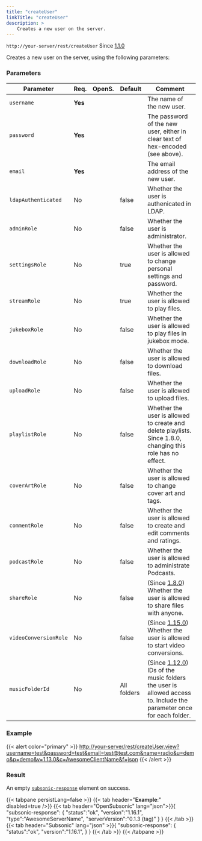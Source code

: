 ```yaml
---
title: "createUser"
linkTitle: "createUser"
description: >
    Creates a new user on the server.
---
```


`http://your-server/rest/createUser` Since [1.1.0](../../subsonic-versions)

Creates a new user on the server, using the following parameters:

### Parameters

| Parameter | Req. | OpenS. | Default | Comment |
| --- | --- | --- | --- | --- |
| `username` | **Yes** |  |   | The name of the new user. |
| `password` | **Yes** |  |   | The password of the new user, either in clear text of hex-encoded (see above). |
| `email` | **Yes** |   |  | The email address of the new user. |
| `ldapAuthenticated` | No  || false | Whether the user is authenicated in LDAP. |
| `adminRole` | No  | |false | Whether the user is administrator. |
| `settingsRole` | No  | |true | Whether the user is allowed to change personal settings and password. |
| `streamRole` | No  || true | Whether the user is allowed to play files. |
| `jukeboxRole` | No  | |false | Whether the user is allowed to play files in jukebox mode. |
| `downloadRole` | No  || false | Whether the user is allowed to download files. |
| `uploadRole` | No  | |false | Whether the user is allowed to upload files. |
| `playlistRole` | No  || false | Whether the user is allowed to create and delete playlists. Since 1.8.0, changing this role has no effect. |
| `coverArtRole` | No  | |false | Whether the user is allowed to change cover art and tags. |
| `commentRole` | No  || false | Whether the user is allowed to create and edit comments and ratings. |
| `podcastRole` | No  | |false | Whether the user is allowed to administrate Podcasts. |
| `shareRole` | No  | |false | (Since [1.8.0](../../subsonic-versions)) Whether the user is allowed to share files with anyone. |
| `videoConversionRole` | No  | |false | (Since [1.15.0](../../subsonic-versions)) Whether the user is allowed to start video conversions. |
| `musicFolderId` | No  || All folders | (Since [1.12.0](../../subsonic-versions)) IDs of the music folders the user is allowed access to. Include the parameter once for each folder. |

### Example

{{< alert color="primary" >}} <http://your-server/rest/createUser.view?username=test&password=test&email=test@test.com&name=radio&u=demo&p=demo&v=1.13.0&c=AwesomeClientName&f=json> {{< /alert >}}

### Result

An empty [`subsonic-response`](../../responses/subsonic-response) element on success.

{{< tabpane persistLang=false >}}
{{< tab header="**Example**:" disabled=true />}}
{{< tab header="OpenSubsonic" lang="json">}}{
  "subsonic-response": {
    "status":"ok",
    "version":"1.16.1",
    "type":"AwesomeServerName",
    "serverVersion":"0.1.3 (tag)"
  }
}
{{< /tab >}}
{{< tab header="Subsonic" lang="json" >}}{
  "subsonic-response": {
    "status":"ok",
    "version":"1.16.1",
  }
}
{{< /tab >}}
{{< /tabpane >}}
